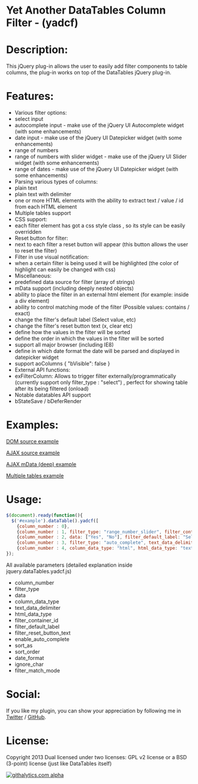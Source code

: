 Yet Another DataTables Column Filter - (yadcf)
=====

Description:
=====

This jQuery plug-in allows the user to easily add filter components to table columns, the plug-in works on top of the DataTables jQuery plug-in.


Features:
=====

- Various filter options: 
 - select input
 - autocomplete input - make use of the jQuery UI Autocomplete widget (with some enhancements)
 - date input - make use of the jQuery UI Datepicker widget (with some enhancements)
 - range of numbers
 - range of numbers with slider widget - make use of the jQuery UI Slider widget (with some enhancements)
 - range of dates - make use of the jQuery UI Datepicker widget (with some enhancements)
- Parsing various types of columns: 
 - plain text 
 - plain text with delimiter
 - one or more HTML elements with the ability to extract text / value / id from each HTML element
- Multiple tables support
- CSS support:
 - each filter element has got a css style class , so its style can be easily overridden
 - Reset button for filter:
 - next to each filter a reset button will appear (this button allows the user to reset the filter)
- Filter in use visual notification:
 - when a certain filter is being used it will be highlighted (the color of highlight can easily be changed with css)
- Miscellaneous: 
 - predefined data source for filter (array of strings)
 - mData support (including deeply nested objects)
 - ability to place the filter in an external html element (for example: inside a div element)
 - ability to control matching mode of the filter (Possible values: contains / exact)
 - change the filter's default label (Select value, etc)
 - change the filter's reset button text (x, clear etc)
 - define how the values in the filter will be sorted
 - define the order in which the values in the filter will be sorted
 - support all major browser (including IE8)
 - define in which date format the date will be parsed and displayed in datepicker widget
 - support aoColumns { "bVisible": false }
- External API functions:
 - exFilterColumn: Allows to trigger filter externally/programmatically (currently support only filter_type : "select") , perfect for showing table after its being filtered (onload)
- Notable datatables API support
 - bStateSave / bDeferRender

Examples:
=====

[DOM source example](http://yadcf-showcase.appspot.com/DOM_source.html)

[AJAX source example](http://yadcf-showcase.appspot.com/ajax_source.html)

[AJAX mData (deep) example](http://yadcf-showcase.appspot.com/ajax_mData_source.html)

[Multiple tables example](http://yadcf-showcase.appspot.com/multiple_tables.html)


Usage:
=====

```javascript
$(document).ready(function(){
  $('#example').dataTable().yadcf([
    {column_number : 0},
    {column_number : 1, filter_type: "range_number_slider", filter_container_id: "external_filter_container"},
    {column_number : 2, data: ["Yes", "No"], filter_default_label: "Select Yes/No"},
    {column_number : 3, filter_type: "auto_complete", text_data_delimiter: ","},
    {column_number : 4, column_data_type: "html", html_data_type: "text", filter_default_label: "Select tag"}]);
});
```

All available parameters (detailed explanation inside jquery.dataTables.yadcf.js)

* column_number
* filter_type
* data
* column_data_type
* text_data_delimiter
* html_data_type
* filter_container_id
* filter_default_label
* filter_reset_button_text
* enable_auto_complete
* sort_as
* sort_order
* date_format
* ignore_char
* filter_match_mode


Social:
=====
If you like my plugin, you can show your appreciation by following me in [Twitter](https://twitter.com/danielreznick) / [GitHub](https://github.com/vedmack).


License:
=====

Copyright 2013
Dual licensed under two licenses: GPL v2 license or a BSD (3-point) license (just like DataTables itself)



[![githalytics.com alpha](https://cruel-carlota.pagodabox.com/98b24f2a1ca5deaaaa08b94dd52594ec "githalytics.com")](http://githalytics.com/vedmack/yadcf)
